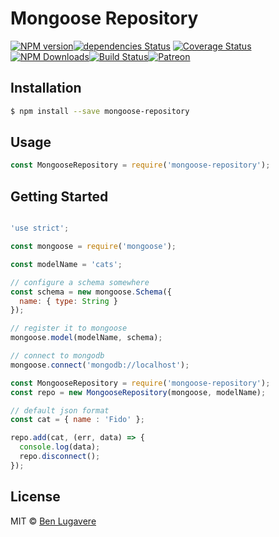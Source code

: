 # Mongoose Repository 
[![NPM version][npm-image]][npm-url][![dependencies Status](https://david-dm.org/blugavere/mongoose-repository/status.svg)](https://david-dm.org/blugavere/mongoose-repository) [![Coverage Status](https://coveralls.io/repos/github/blugavere/mongoose-repository/badge.svg?branch=master)](https://coveralls.io/github/blugavere/mongoose-repository?branch=master)[![NPM Downloads](https://img.shields.io/npm/dm/mongoose-repository.svg?style=flat)](https://www.npmjs.com/package/mongoose-repository)[![Build Status](https://travis-ci.org/blugavere/mongoose-repository.svg?branch=master)](https://travis-ci.org/blugavere/mongoose-repository)[![Patreon](https://img.shields.io/badge/patreon-support%20the%20author-blue.svg)](https://www.patreon.com/blugavere)

## Installation 

```sh
$ npm install --save mongoose-repository
```

## Usage

```js
const MongooseRepository = require('mongoose-repository');
```

## Getting Started

```js

'use strict';

const mongoose = require('mongoose');

const modelName = 'cats';

// configure a schema somewhere
const schema = new mongoose.Schema({
  name: { type: String }
});

// register it to mongoose
mongoose.model(modelName, schema);

// connect to mongodb
mongoose.connect('mongodb://localhost');

const MongooseRepository = require('mongoose-repository');
const repo = new MongooseRepository(mongoose, modelName);

// default json format
const cat = { name : 'Fido' };

repo.add(cat, (err, data) => {
  console.log(data);
  repo.disconnect();
});

```


## License

MIT © [Ben Lugavere](http://benlugavere.com/)


[npm-image]: https://badge.fury.io/js/mongoose-repository.svg
[npm-url]: https://npmjs.org/package/mongoose-repository
[travis-image]: https://travis-ci.org/blugavere/mongoose-repository.svg?branch=master
[travis-url]: https://travis-ci.org/blugavere/mongoose-repository
[daviddm-image]: https://david-dm.org/blugavere/mongoose-repository.svg?theme=shields.io
[daviddm-url]: https://david-dm.org/blugavere/mongoose-repository
[coveralls-image]: https://coveralls.io/repos/blugavere/mongoose-repository/badge.svg
[coveralls-url]: https://coveralls.io/r/blugavere/mongoose-repository
